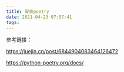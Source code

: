 ```yaml
---
title: 安装poetry
date: 2021-04-23 07:57:41
tags:
---
```

参考链接：

https://juejin.cn/post/6844904083464126472

https://python-poetry.org/docs/